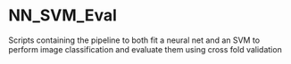 # NN_SVM_Eval
Scripts containing the pipeline to both fit a neural net and an SVM to perform image classification and evaluate them using cross fold validation

